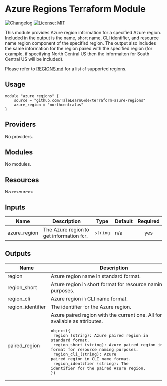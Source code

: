 # Azure Regions Terraform Module

[![Changelog](https://img.shields.io/badge/changelog-release-green.svg)](CHANGELOG.md) [![License: MIT](https://img.shields.io/badge/License-MIT-yellow.svg)](LICENSE)


This module provides Azure region information for a specified Azure region. Included in the output is the name, short name, CLI identifier, and resource name region component of the specified region. The output also includes the same information for the region paired with the specified region (for example, if specifying North Central US then the informaiton for South Central US will be included).

Please refer to [REGIONS.md](REGIONS.md) for a list of supported regions.

## Usage

```hcl
module "azure_regions" {
	source = "github.com/TaleLearnCode/terraform-azure-regions"
	azure_region = "northcentralus"
}
```

## Providers

No providers.

## Modules

No modules.

## Resources

No resources.

## Inputs

| Name | Description | Type | Default | Required |
|------|-------------|------|---------|:--------:|
| azure\_region | The Azure region to get information for. | `string` | n/a | yes |

## Outputs

| Name | Description |
|------|-------------|
| region | Azure region name in standard format. |
| region_short | Azure region in short format for resource naming purposes. |
| region_cli | Azure region in CLI name format.|
| region_identifier | The identifier for the Azure region. |
| paired_region | Azure paired region with the current one. All formats available as attributes. <pre>object({<br>  region (string): Azure paired region in standard format.<br>  region_short (string): Azure paired region in short format for resource naming purposes.<br>  region_cli_(string): Azure paired region in CLI name format. <br>  region_identifier (string): The identifier for the paired Azure region.<br>})</pre> |